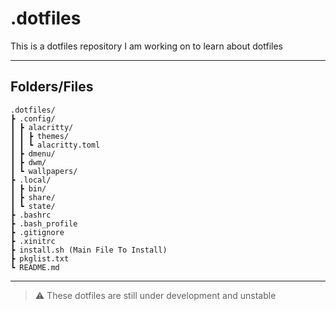 # .dotfiles
This is a dotfiles repository I am working on to learn about dotfiles

---

## Folders/Files

```
.dotfiles/
┣ .config/
┃ ┣ alacritty/
┃ ┃ ┣ themes/
┃ ┃ ┗ alacritty.toml
┃ ┣ dmenu/
┃ ┣ dwm/
┃ ┗ wallpapers/
┣ .local/
┃ ┣ bin/
┃ ┣ share/
┃ ┗ state/
┣ .bashrc
┣ .bash_profile
┣ .gitignore
┣ .xinitrc
┣ install.sh (Main File To Install)
┣ pkglist.txt
┗ README.md
```
---

> ⚠️ These dotfiles are still under development and unstable